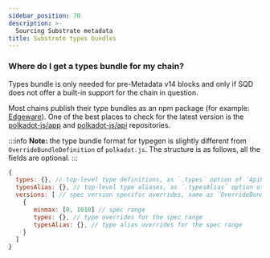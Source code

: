 ```yaml
---
sidebar_position: 70
description: >-
  Sourcing Substrate metadata
title: Substrate types bundles
---
```


### Where do I get a types bundle for my chain?

Types bundle is only needed for pre-Metadata v14 blocks and only if SQD does not offer a built-in support for the chain in question.

Most chains publish their type bundles as an npm package (for example: [Edgeware](https://www.npmjs.com/package/@edgeware/node-types)). One of the best places to check for the latest version is the [polkadot-js/app](https://github.com/polkadot-js/apps/tree/master/packages/apps-config/src/api/spec) and [polkadot-js/api](https://github.com/polkadot-js/api/tree/master/packages/types-known/src/spec) repositories.

:::info
**Note:** the type bundle format for typegen is slightly different from `OverrideBundleDefinition` of `polkadot.js`. The structure is as follows, all the fields are optional.
:::

```javascript
{
  types: {}, // top-level type definitions, as `.types` option of `ApiPromise`
  typesAlias: {}, // top-level type aliases, as `.typesAlias` option of `ApiPromise`
  versions: [ // spec version specific overrides, same as `OverrideBundleDefinition.types` of `polkadot.js`
    {
       minmax: [0, 1010] // spec range
       types: {}, // type overrides for the spec range
       typesAlias: {}, // type alias overrides for the spec range
    }
  ]
}
```
